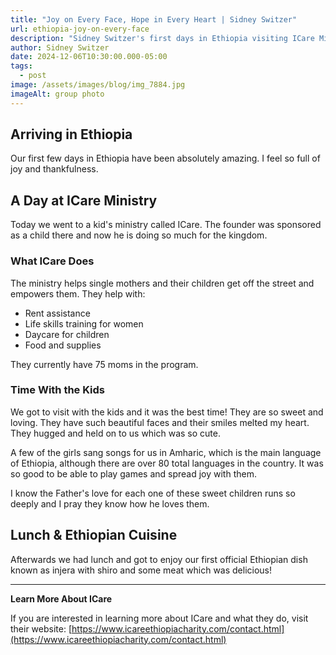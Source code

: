 ```yaml
---
title: "Joy on Every Face, Hope in Every Heart | Sidney Switzer"
url: ethiopia-joy-on-every-face
description: "Sidney Switzer's first days in Ethiopia visiting ICare Ministry. Discover how this organization empowers single mothers and brings hope to 75 families."
author: Sidney Switzer
date: 2024-12-06T10:30:00.000-05:00
tags:
  - post
image: /assets/images/blog/img_7884.jpg
imageAlt: group photo
---
```


## Arriving in Ethiopia

Our first few days in Ethiopia have been absolutely amazing. I feel so full of joy and thankfulness.

## A Day at ICare Ministry

Today we went to a kid's ministry called ICare. The founder was sponsored as a child there and now he is doing so much for the kingdom.

### What ICare Does

The ministry helps single mothers and their children get off the street and empowers them. They help with:

- Rent assistance
- Life skills training for women
- Daycare for children
- Food and supplies

They currently have 75 moms in the program.

### Time With the Kids

We got to visit with the kids and it was the best time! They are so sweet and loving. They have such beautiful faces and their smiles melted my heart. They hugged and held on to us which was so cute.

A few of the girls sang songs for us in Amharic, which is the main language of Ethiopia, although there are over 80 total languages in the country. It was so good to be able to play games and spread joy with them.

I know the Father's love for each one of these sweet children runs so deeply and I pray they know how he loves them.

## Lunch & Ethiopian Cuisine

Afterwards we had lunch and got to enjoy our first official Ethiopian dish known as injera with shiro and some meat which was delicious!

---

**Learn More About ICare**

If you are interested in learning more about ICare and what they do, visit their website: [https://www.icareethiopiacharity.com/contact.html](https://www.icareethiopiacharity.com/contact.html)
